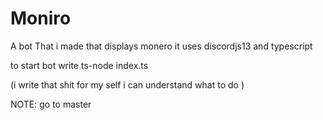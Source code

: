 # Moniro
A bot That i made that displays monero it uses discordjs13 and typescript

to start bot write ts-node index.ts

(i write that shit for my self i can understand what to do )

NOTE: go to master 
